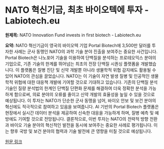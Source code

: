 # NATO 혁신기금, 최초 바이오텍에 투자 - Labiotech.eu

**원제목:** NATO Innovation Fund invests in first biotech - Labiotech.eu

**요약:** NATO 혁신기금이 영국의 바이오텍 기업 Portal Biotech에 3,500만 달러를 투자한 사례는 군사 동맹인 NATO의 과학 기술 분야 진출을 보여주는 중요한 사건입니다.  Portal Biotech은 나노포어 기술을 이용하여 단백질을 분석하는 프로테오믹스 분야의 기업으로, 기존 기술의 한계를 뛰어넘는 최초의 전장 단백질 시퀀싱 플랫폼을 개발했습니다. 이 플랫폼은 질병 진단 및 신약 개발뿐 아니라 생물학적 위협 감지에도 활용될 수 있어 NATO의 관심을 끌었습니다.  NATO는 이 기술이 자연 발생 질병 및 인공적인 생물학적 위협에 대한 대응책 개발에 기여할 것으로 기대하고 있습니다.  기존의 단백질 분석 기술인 질량 분석법의 한계인 단백질 단편화 문제를 해결하여 더욱 정확한 분석을 가능하게 함으로써, 의료 분야의 오류를 줄이고 신약 개발의 효율성을 높일 수 있을 것으로 예상됩니다.  이 투자는 NATO가 단순한 군사 동맹을 넘어, 바이오 안보 및 보건 분야의 혁신에도 적극적으로 참여하고 있음을 보여줍니다.  AI 기반의 Portal Biotech 플랫폼은 현장에서 실시간 데이터 분석을 제공하여 신속한 대응을 가능하게 하며,  질병 예측 및 예방에도 기여할 것으로 전망됩니다.  결론적으로, 이번 투자는 NATO의 전략적 방향 전환과  바이오 기술 분야의 혁신적인 발전을 동시에 보여주는 중요한 사례로 평가됩니다.  이는 향후 국방 및 보건 분야의 협력과 기술 발전에 큰 영향을 미칠 것으로 예상됩니다.

[원문 링크](https://www.labiotech.eu/trends-news/nato-innovation-fund-first-investment-portal-biotech/)
